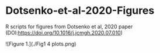 # Dotsenko-et-al-2020-Figures
R scripts for figures from Dotsenko et al, 2020 paper (DOI:https://doi.org/10.1016/j.jcmgh.2020.07.010)

![Figure 1.](./Fig1 4 plots.png)
